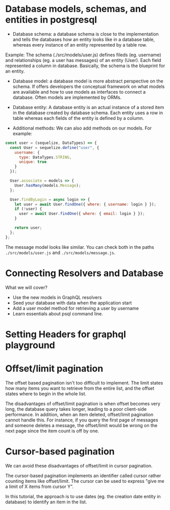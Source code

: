# Database models, schemas, and entities in postgresql

- Database schema: a database schema is close to the implementation and tells the databases how an entity looks like in a database table, whereas every instance of an entity represented by a table row.

Example: The schema (./src/models/user.js) defines fileds (eg. username) and relationships (eg. a user has messages) of an entity (User). Each field represented a column in database. Basically, the schema is the blueprint for an entity.

- Database model: a database model is more abstract perspective on the schema. If offers developers the conceptual framework on what models are available and how to use models as interfaces to connect a database. Often models are implemented by ORMs.

- Database entity: A database entity is an actual instance of a stored item in the database created by database schema. Each entity uses a row in table whereas each fields of the entity is defined by a column.

- Additional methods: We can also add methods on our models. For example:

```js
const user = (sequelize, DataTypes) => {
  const User = sequelize.define("user", {
    username: {
      type: DataTypes.STRING,
      unique: true
    }
  });

  User.associate = models => {
    User.hasMany(models.Message);
  };

  User.findByLogin = async login => {
    let user = await User.findOne({ where: { username: login } });
    if (!user) {
      user = await User.findOne({ where: { email: login } });
    }

    return user;
  };
};
```

The message model looks like similar. You can check both in the paths `./src/models/user.js` and `./src/models/message.js`.

# Connecting Resolvers and Database

What we will cover?

- Use the new models in GraphQL resolvers
- Seed your database with data when the application start
- Add a user model method for retrieving a user by username
- Learn essentials about psql command line.

# Setting Headers for graphql playground

# Offset/limit pagination

The offset based pagination isn't too difficult to implement. The limit states how many items you want to retrieve from the entire list, and the offset states where to begin in the whole list.

The disadvantages of offset/limit pagination is when offset becomes very long, the database query takes longer, leading to a poor client-side performance. In addition, when an item deleted, offset/limit pagination cannot handle this. For instance, if you query the first page of messages and someone deletes a message, the offset/limit would be wrong on the next page since the item count is off by one.

# Cursor-based pagination

We can avoid these disadvantages of offset/limit in cursor pagination.

The cursor-based pagination implements an identifier called cursor rather counting items like offset/limit. The cursor can be used to express "give me a limit of X items from cursor Y".

In this tutorial, the approach is to use dates (eg. the creation date entity in database) to identify an item in the list.
